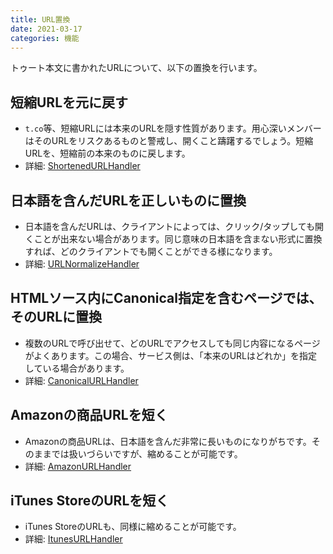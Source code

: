 ```yaml
---
title: URL置換
date: 2021-03-17
categories: 機能
---
```


トゥート本文に書かれたURLについて、以下の置換を行います。

## 短縮URLを元に戻す

- `t.co`等、短縮URLには本来のURLを隠す性質があります。用心深いメンバーはそのURLをリスクあるものと警戒し、開くこと躊躇するでしょう。短縮URLを、短縮前の本来のものに戻します。
- 詳細: [ShortenedURLHandler](https://github.com/pooza/mulukhiya-toot-proxy/wiki/ShortenedURLHandler)

## 日本語を含んだURLを正しいものに置換

- 日本語を含んだURLは、クライアントによっては、クリック/タップしても開くことが出来ない場合があります。同じ意味の日本語を含まない形式に置換すれば、どのクライアントでも開くことができる様になります。
- 詳細: [URLNormalizeHandler](https://github.com/pooza/mulukhiya-toot-proxy/wiki/URLNormalizeHandler)

## HTMLソース内にCanonical指定を含むページでは、そのURLに置換

- 複数のURLで呼び出せて、どのURLでアクセスしても同じ内容になるページがよくあります。この場合、サービス側は、「本来のURLはどれか」を指定している場合があります。
- 詳細: [CanonicalURLHandler](https://github.com/pooza/mulukhiya-toot-proxy/wiki/CanonicalURLHandler)

## Amazonの商品URLを短く

- Amazonの商品URLは、日本語を含んだ非常に長いものになりがちです。そのままでは扱いづらいですが、縮めることが可能です。
- 詳細: [AmazonURLHandler](https://github.com/pooza/mulukhiya-toot-proxy/wiki/AmazonURLHandler)

## iTunes StoreのURLを短く

- iTunes StoreのURLも、同様に縮めることが可能です。
- 詳細: [ItunesURLHandler](https://github.com/pooza/mulukhiya-toot-proxy/wiki/ItunesURLHandler)

